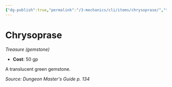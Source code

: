 ```yaml
---
{"dg-publish":true,"permalink":"/3-mechanics/cli/items/chrysoprase/","tags":["ttrpg-cli/compendium/src/5e/dmg","ttrpg-cli/item/gear/treasure-gemstone","ttrpg-cli/item/rarity/none"],"noteIcon":""}
---
```


# Chrysoprase
*Treasure (gemstone)*  


- **Cost**: 50 gp

A translucent green gemstone.

*Source: Dungeon Master's Guide p. 134*